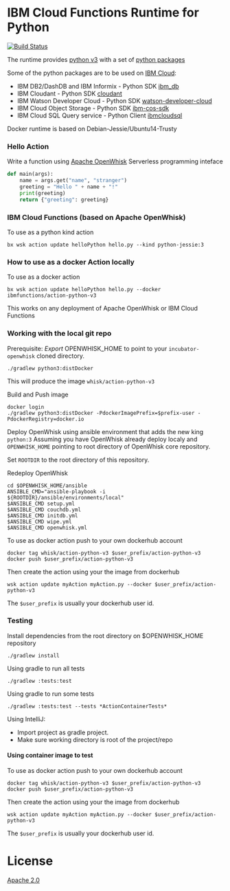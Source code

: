 # IBM Cloud Functions Runtime for Python
[![Build Status](https://travis-ci.org/ibm-functions/runtime-python.svg?branch=master)](https://travis-ci.org/ibm-functions/runtime-python)

The runtime provides [python v3](python3/) with a set of [python packages](python/requirements.txt)

Some of the python packages are to be used on [IBM Cloud](https://bluemix.net):
- IBM DB2/DashDB and IBM Informix - Python SDK [ibm_db](https://pypi.python.org/pypi/ibm_db)
- IBM Cloudant - Python SDK [cloudant](https://pypi.python.org/pypi/cloudant)
- IBM Watson Developer Cloud - Python SDK [watson-developer-cloud](https://pypi.python.org/pypi/watson-developer-cloud)
- IBM Cloud Object Storage - Python SDK [ibm-cos-sdk](https://pypi.python.org/pypi/ibm-cos-sdk)
- IBM Cloud SQL Query service - Python Client [ibmcloudsql](https://pypi.org/project/ibmcloudsql/)

Docker runtime is based on Debian-Jessie/Ubuntu14-Trusty

### Hello Action
Write a function using [Apache OpenWhisk](https://apache.openwhisk.org) Serverless programming inteface
```python
def main(args):
    name = args.get("name", "stranger")
    greeting = "Hello " + name + "!"
    print(greeting)
    return {"greeting": greeting}
```

### IBM Cloud Functions (based on Apache OpenWhisk)
To use as a python kind action
```
bx wsk action update helloPython hello.py --kind python-jessie:3
```

### How to use as a docker Action locally
To use as a docker action
```
bx wsk action update helloPython hello.py --docker ibmfunctions/action-python-v3
```
This works on any deployment of Apache OpenWhisk or IBM Cloud Functions



### Working with the local git repo 
Prerequisite: *Export* OPENWHISK_HOME to point to your `incubator-openwhisk` cloned directory.

```
./gradlew python3:distDocker
```
This will produce the image `whisk/action-python-v3`

Build and Push image
```
docker login
./gradlew python3:distDocker -PdockerImagePrefix=$prefix-user -PdockerRegistry=docker.io
```

Deploy OpenWhisk using ansible environment that adds the new king `python:3`
Assuming you have OpenWhisk already deploy localy and `OPENWHISK_HOME` pointing to root directory of OpenWhisk core repository.

Set `ROOTDIR` to the root directory of this repository.

Redeploy OpenWhisk
```
cd $OPENWHISK_HOME/ansible
ANSIBLE_CMD="ansible-playbook -i ${ROOTDIR}/ansible/environments/local"
$ANSIBLE_CMD setup.yml
$ANSIBLE_CMD couchdb.yml
$ANSIBLE_CMD initdb.yml
$ANSIBLE_CMD wipe.yml
$ANSIBLE_CMD openwhisk.yml
```

To use as docker action push to your own dockerhub account
```
docker tag whisk/action-python-v3 $user_prefix/action-python-v3
docker push $user_prefix/action-python-v3
```
Then create the action using your the image from dockerhub
```
wsk action update myAction myAction.py --docker $user_prefix/action-python-v3
```
The `$user_prefix` is usually your dockerhub user id.


### Testing
Install dependencies from the root directory on $OPENWHISK_HOME repository
```
./gradlew install
```

Using gradle to run all tests
```
./gradlew :tests:test
```
Using gradle to run some tests
```
./gradlew :tests:test --tests *ActionContainerTests*
```
Using IntelliJ:
- Import project as gradle project.
- Make sure working directory is root of the project/repo


#### Using container image to test
To use as docker action push to your own dockerhub account
```
docker tag whisk/action-python-v3 $user_prefix/action-python-v3
docker push $user_prefix/action-python-v3
```
Then create the action using your the image from dockerhub
```
wsk action update myAction myAction.py --docker $user_prefix/action-python-v3
```
The `$user_prefix` is usually your dockerhub user id.


# License
[Apache 2.0](LICENSE.txt)